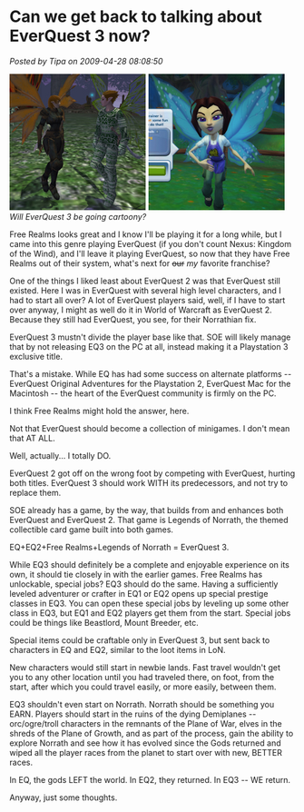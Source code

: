 # Can we get back to talking about EverQuest 3 now?

*Posted by Tipa on 2009-04-28 08:08:50*

![faebeforeandafter](../uploads/2009/04/faebeforeandafter.jpg "faebeforeandafter")  
*Will EverQuest 3 be going cartoony?*

Free Realms looks great and I know I'll be playing it for a long while, but I came into this genre playing EverQuest (if you don't count Nexus: Kingdom of the Wind), and I'll leave it playing EverQuest, so now that they have Free Realms out of their system, what's next for ~~our~~ *my* favorite franchise?

One of the things I liked least about EverQuest 2 was that EverQuest still existed. Here I was in EverQuest with several high level characters, and I had to start all over? A lot of EverQuest players said, well, if I have to start over anyway, I might as well do it in World of Warcraft as EverQuest 2. Because they still had EverQuest, you see, for their Norrathian fix.

EverQuest 3 mustn't divide the player base like that. SOE will likely manage that by not releasing EQ3 on the PC at all, instead making it a Playstation 3 exclusive title.

That's a mistake. While EQ has had some success on alternate platforms -- EverQuest Original Adventures for the Playstation 2, EverQuest Mac for the Macintosh -- the heart of the EverQuest community is firmly on the PC.

I think Free Realms might hold the answer, here.

Not that EverQuest should become a collection of minigames. I don't mean that AT ALL.

Well, actually... I totally DO.

EverQuest 2 got off on the wrong foot by competing with EverQuest, hurting both titles. EverQuest 3 should work WITH its predecessors, and not try to replace them.

SOE already has a game, by the way, that builds from and enhances both EverQuest and EverQuest 2. That game is Legends of Norrath, the themed collectible card game built into both games. 

EQ+EQ2+Free Realms+Legends of Norrath = EverQuest 3.

While EQ3 should definitely be a complete and enjoyable experience on its own, it should tie closely in with the earlier games. Free Realms has unlockable, special jobs? EQ3 should do the same. Having a sufficiently leveled adventurer or crafter in EQ1 or EQ2 opens up special prestige classes in EQ3. You can open these special jobs by leveling up some other class in EQ3, but EQ1 and EQ2 players get them from the start. Special jobs could be things like Beastlord, Mount Breeder, etc.

Special items could be craftable only in EverQuest 3, but sent back to characters in EQ and EQ2, similar to the loot items in LoN.

New characters would still start in newbie lands. Fast travel wouldn't get you to any other location until you had traveled there, on foot, from the start, after which you could travel easily, or more easily, between them.

EQ3 shouldn't even start on Norrath. Norrath should be something you EARN. Players should start in the ruins of the dying Demiplanes -- orc/ogre/troll characters in the remnants of the Plane of War, elves in the shreds of the Plane of Growth, and as part of the process, gain the ability to explore Norrath and see how it has evolved since the Gods returned and wiped all the player races from the planet to start over with new, BETTER races.

In EQ, the gods LEFT the world. In EQ2, they returned. In EQ3 -- WE return.

Anyway, just some thoughts.

